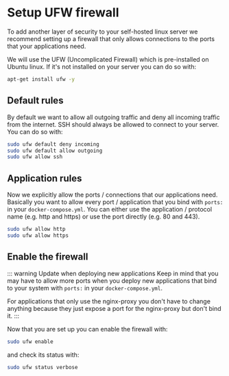 # Setup UFW firewall

To add another layer of security to your self-hosted linux server we recommend setting up a firewall that only allows connections to the ports that your applications need.

We will use the UFW (Uncomplicated Firewall) which is pre-installed on Ubuntu linux. If it's not installed on your server you can do so with:

```bash
apt-get install ufw -y
```

## Default rules

By default we want to allow all outgoing traffic and deny all incoming traffic from the internet. SSH should always be allowed to connect to your server. You can do so with:

```bash
sudo ufw default deny incoming
sudo ufw default allow outgoing
sudo ufw allow ssh
```

## Application rules

Now we explicitly allow the ports / connections that our applications need. Basically you want to allow every port / application that you bind with `ports:` in your `docker-compose.yml`.
You can either use the application / protocol name (e.g. http and https) or use the port directly (e.g. 80 and 443).

```bash
sudo ufw allow http
sudo ufw allow https
```

## Enable the firewall

::: warning Update when deploying new applications
Keep in mind that you may have to allow more ports when you deploy new applications that bind to your system with `ports:` in your `docker-compose.yml`.

For applications that only use the nginx-proxy you don't have to change anything because they just expose a port for the nginx-proxy but don't bind it.
:::

Now that you are set up you can enable the firewall with:

```bash
sudo ufw enable
```

and check its status with:

```bash
sudo ufw status verbose
```

